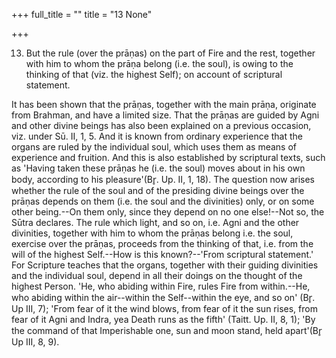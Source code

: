+++
full_title = ""
title = "13 None"

+++


13. But the rule (over the prāṇas) on the part of Fire and the rest, together with him to whom the prāṇa belong (i.e. the soul), is owing to the thinking of that (viz. the highest Self); on account of scriptural statement.

It has been shown that the prāṇas, together with the main prāṇa, originate from Brahman, and have a limited size. That the prāṇas are guided by Agni and other divine beings has also been explained on a previous occasion, viz. under Sū. II, 1, 5. And it is known from ordinary experience that the organs are ruled by the individual soul, which uses them as means of experience and fruition. And this is also established by scriptural texts, such as 'Having taken these prāṇas he (i.e. the soul) moves about in his own body, according to his pleasure'(Br̥. Up. II, 1, 18). The question now arises whether the rule of the soul and of the presiding divine beings over the prāṇas depends on them (i.e. the soul and the divinities) only, or on some other being.--On them only, since they depend on no one else!--Not so, the Sūtra declares. The rule which light, and so on, i.e. Agni and the other divinities, together with him to whom the prāṇas belong i.e. the soul, exercise over the prāṇas, proceeds from the thinking of that, i.e. from the will of the highest Self.--How is this known?--'From scriptural statement.' For Scripture teaches that the organs, together with their guiding divinities and the individual soul, depend in all their doings on the thought of the highest Person. 'He, who abiding within Fire, rules Fire from within.--He, who abiding within the air--within the Self--within the eye, and so on' (Br̥. Up III, 7); 'From fear of it the wind blows, from fear of it the sun rises, from fear of it Agni and Indra, yea Death runs as the fifth' (Taitt. Up. II, 8, 1); 'By the command of that Imperishable one, sun and moon stand, held apart'(Br̥ Up III, 8, 9).

